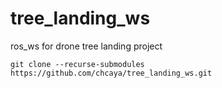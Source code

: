 # tree_landing_ws
ros_ws for drone tree landing project

```
git clone --recurse-submodules https://github.com/chcaya/tree_landing_ws.git
```